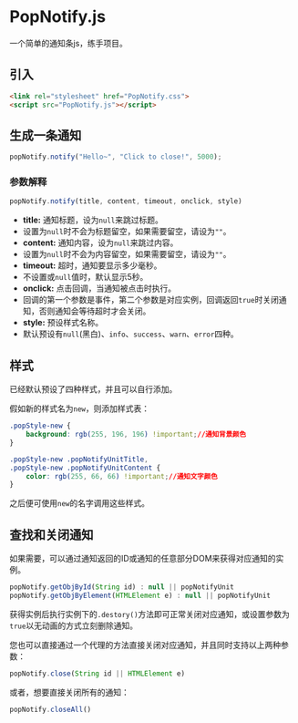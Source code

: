 # PopNotify.js
一个简单的通知条js，练手项目。

## 引入
```html
<link rel="stylesheet" href="PopNotify.css">
<script src="PopNotify.js"></script>
```

## 生成一条通知
```js
popNotify.notify("Hello~", "Click to close!", 5000);
```

### 参数解释
```js
popNotify.notify(title, content, timeout, onclick, style)
```
* **title:** 通知标题，设为`null`来跳过标题。
 * 设置为`null`时不会为标题留空，如果需要留空，请设为`""`。
* **content:** 通知内容，设为`null`来跳过内容。
 * 设置为`null`时不会为内容留空，如果需要留空，请设为`""`。
* **timeout:** 超时，通知要显示多少毫秒。
 * 不设置或`null`值时，默认显示5秒。
* **onclick:** 点击回调，当通知被点击时执行。
 * 回调的第一个参数是事件，第二个参数是对应实例，回调返回`true`时关闭通知，否则通知会等待超时才会关闭。
* **style:** 预设样式名称。
 * 默认预设有`null`(黑白)、`info`、`success`、`warn`、`error`四种。
 
## 样式
已经默认预设了四种样式，并且可以自行添加。

假如新的样式名为`new`，则添加样式表：

```css
.popStyle-new {
    background: rgb(255, 196, 196) !important;//通知背景颜色
}

.popStyle-new .popNotifyUnitTitle,
.popStyle-new .popNotifyUnitContent {
    color: rgb(255, 66, 66) !important;//通知文字颜色
}
```
之后便可使用`new`的名字调用这些样式。

## 查找和关闭通知
如果需要，可以通过通知返回的ID或通知的任意部分DOM来获得对应通知的实例。
```js
popNotify.getObjById(String id) : null || popNotifyUnit
popNotify.getObjByElement(HTMLElement e) : null || popNotifyUnit
```
获得实例后执行实例下的`.destory()`方法即可正常关闭对应通知，或设置参数为`true`以无动画的方式立刻删除通知。

您也可以直接通过一个代理的方法直接关闭对应通知，并且同时支持以上两种参数：
```js
popNotify.close(String id || HTMLElement e)
```

或者，想要直接关闭所有的通知：
```js
popNotify.closeAll()
```
